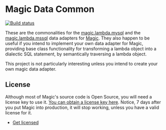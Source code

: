 
# Magic Data Common

[![Build status](https://travis-ci.org/polterguy/magic.data.common.svg?master)](https://travis-ci.org/polterguy/magic.data.common)

These are the commonalities for the [magic.lambda.mysql](https://github.com/polterguy/magic.lambda.mysql) and the
[magic.lambda.mssql](https://github.com/polterguy/magic.lambda.mssql) data adapters for [Magic](https://github.com/polterguy/magic).
They also happen to be useful if you intend to implement your own data adapter for Magic, providing base class functionality for
transforming a lambda object into a dialectic SQL statement, by semantically traversing a lambda object.

This project is not particularly interesting unless you intend to create your own magic data adapter.

## License

Although most of Magic's source code is Open Source, you will need a license key to use it.
[You can obtain a license key here](https://servergardens.com/buy/).
Notice, 7 days after you put Magic into production, it will stop working, unless you have a valid
license for it.

* [Get licensed](https://servergardens.com/buy/)
